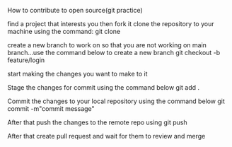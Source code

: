 How to contribute to open source(git practice)

find a project that interests you then fork it
clone the repository to your machine using the command: git clone <url of repo that you have forked and is now listed in your repositories>

create a new branch to work on so that you are not working on main branch...use the command below to create a new branch
git checkout -b feature/login

start making the changes you want to make to it

Stage the changes for commit using the command below
git add .

Commit the changes to your local repository using the command below
git commit -m"commit message"

After that push the changes to the remote repo using git push

After that create pull request and wait for them to review and merge
